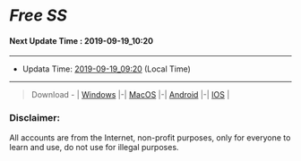 
# *Free SS*

#### Next Update Time : 2019-09-19_10:20

---
* Updata Time: [2019-09-19_09:20](https://github.com/Geek-007/free-SS/blob/master/2019-09-19_09:20_FreeSS.txt) (Local Time)
---

> Download - | [Windows](https://github.com/shadowsocks/shadowsocks-windows/releases) |-| [MacOS](https://github.com/shadowsocks/shadowsocks-iOS/releases) |-| [Android](https://github.com/shadowsocks/shadowsocks-android/releases) |-| [IOS](https://itunes.apple.com/us/) |

### Disclaimer:
All accounts are from the Internet, non-profit purposes, only for everyone to learn and use, do not use for illegal purposes.
<br>
